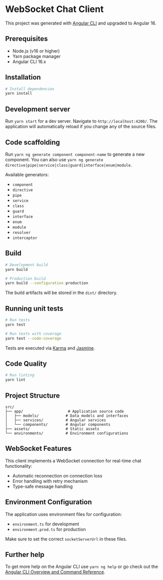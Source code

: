 # WebSocket Chat Client

This project was generated with [Angular CLI](https://github.com/angular/angular-cli) and upgraded to Angular 16.

## Prerequisites

- Node.js (v16 or higher)
- Yarn package manager
- Angular CLI 16.x

## Installation

```bash
# Install dependencies
yarn install
```

## Development server

Run `yarn start` for a dev server. Navigate to `http://localhost:4200/`. The application will automatically reload if you change any of the source files.

## Code scaffolding

Run `yarn ng generate component component-name` to generate a new component. You can also use `yarn ng generate directive|pipe|service|class|guard|interface|enum|module`.

Available generators:
- `component`
- `directive`
- `pipe`
- `service`
- `class`
- `guard`
- `interface`
- `enum`
- `module`
- `resolver`
- `interceptor`

## Build

```bash
# Development build
yarn build

# Production build
yarn build --configuration production
```

The build artifacts will be stored in the `dist/` directory.

## Running unit tests

```bash
# Run tests
yarn test

# Run tests with coverage
yarn test --code-coverage
```

Tests are executed via [Karma](https://karma-runner.github.io) and [Jasmine](https://jasmine.github.io/).

## Code Quality

```bash
# Run linting
yarn lint
```

## Project Structure

```
src/
├── app/                    # Application source code
│   ├── models/            # Data models and interfaces
│   ├── services/          # Angular services
│   └── components/        # Angular components
├── assets/                # Static assets
└── environments/          # Environment configurations
```

## WebSocket Features

This client implements a WebSocket connection for real-time chat functionality:
- Automatic reconnection on connection loss
- Error handling with retry mechanism
- Type-safe message handling

## Environment Configuration

The application uses environment files for configuration:
- `environment.ts` for development
- `environment.prod.ts` for production

Make sure to set the correct `socketServerUrl` in these files.

## Further help

To get more help on the Angular CLI use `yarn ng help` or go check out the [Angular CLI Overview and Command Reference](https://angular.io/cli).
